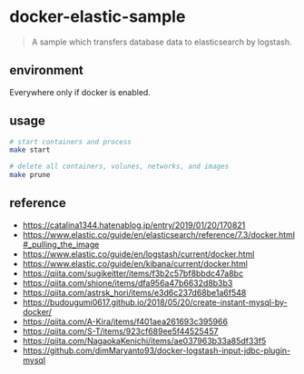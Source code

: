 # docker-elastic-sample

> A sample which transfers database data to elasticsearch by logstash.

## environment

Everywhere only if docker is enabled.

## usage

```bash
# start containers and process
make start

# delete all containers, volunes, networks, and images
make prune
```

## reference

- <https://catalina1344.hatenablog.jp/entry/2019/01/20/170821>
- <https://www.elastic.co/guide/en/elasticsearch/reference/7.3/docker.html#_pulling_the_image>
- <https://www.elastic.co/guide/en/logstash/current/docker.html>
- <https://www.elastic.co/guide/en/kibana/current/docker.html>
- <https://qiita.com/sugikeitter/items/f3b2c57bf8bbdc47a8bc>
- <https://qiita.com/shione/items/dfa956a47b6632d8b3b3>
- <https://qiita.com/astrsk_hori/items/e3d6c237d68be1a6f548>
- <https://budougumi0617.github.io/2018/05/20/create-instant-mysql-by-docker/>
- <https://qiita.com/A-Kira/items/f401aea261693c395966>
- <https://qiita.com/S-T/items/923cf689ee5f44525457>
- <https://qiita.com/NagaokaKenichi/items/ae037963b33a85df33f5>
- <https://github.com/dimMaryanto93/docker-logstash-input-jdbc-plugin-mysql>
